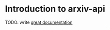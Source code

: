 # Introduction to arxiv-api

TODO: write [great documentation](http://jacobian.org/writing/great-documentation/what-to-write/)
